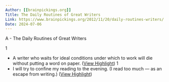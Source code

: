 ```yaml
---
Author: [[brainpickings.org]]
Title: The Daily Routines of Great Writers
Link: https://www.brainpickings.org/2012/11/20/daily-routines-writers/
Date: 2024-07-06
---
```

A - The Daily Routines of Great Writers

1
- A writer who waits for ideal conditions under which to work will die without putting a word on paper. ([View Highlight](https://instapaper.com/read/1473931002/18487457))
1
- I will try to confine my reading to the evening. (I read too much — as an escape from writing.) ([View Highlight](https://instapaper.com/read/1473931002/18487471))

